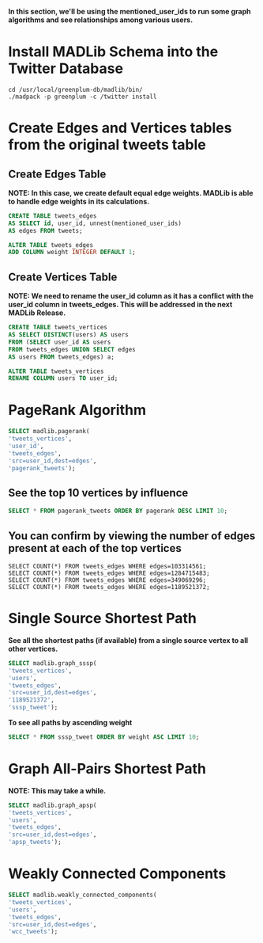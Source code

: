 **In this section, we'll be using the mentioned_user_ids to run some graph algorithms and see relationships among various users.**

# Install MADLib Schema into the Twitter Database
```
cd /usr/local/greenplum-db/madlib/bin/
./madpack -p greenplum -c /twitter install
```

# Create Edges and Vertices tables from the original tweets table

## Create Edges Table
**NOTE: In this case, we create default equal edge weights. MADLib is able to handle edge weights in its calculations.**
```sql
CREATE TABLE tweets_edges 
AS SELECT id, user_id, unnest(mentioned_user_ids) 
AS edges FROM tweets;
```

```sql
ALTER TABLE tweets_edges
ADD COLUMN weight INTEGER DEFAULT 1;
```

## Create Vertices Table
**NOTE: We need to rename the user_id column as it has a conflict with the user_id column in tweets_edges. This will be addressed in the next MADLib Release.**

```sql
CREATE TABLE tweets_vertices 
AS SELECT DISTINCT(users) AS users 
FROM (SELECT user_id AS users 
FROM tweets_edges UNION SELECT edges 
AS users FROM tweets_edges) a;
```

```sql
ALTER TABLE tweets_vertices 
RENAME COLUMN users TO user_id;
```

# PageRank Algorithm
```sql
SELECT madlib.pagerank(
'tweets_vertices', 
'user_id', 
'tweets_edges', 
'src=user_id,dest=edges', 
'pagerank_tweets');
```

## See the top 10 vertices by influence
```sql
SELECT * FROM pagerank_tweets ORDER BY pagerank DESC LIMIT 10;
```

## You can confirm by viewing the number of edges present at each of the top vertices
```
SELECT COUNT(*) FROM tweets_edges WHERE edges=103314561;
SELECT COUNT(*) FROM tweets_edges WHERE edges=1284715483;
SELECT COUNT(*) FROM tweets_edges WHERE edges=349069296;
SELECT COUNT(*) FROM tweets_edges WHERE edges=1189521372;
```

# Single Source Shortest Path
**See all the shortest paths (if available) from a single source vertex to all other vertices.**
```sql
SELECT madlib.graph_sssp(
'tweets_vertices', 
'users', 
'tweets_edges', 
'src=user_id,dest=edges', 
'1189521372', 
'sssp_tweet');
```
**To see all paths by ascending weight**
```sql
SELECT * FROM sssp_tweet ORDER BY weight ASC LIMIT 10;
```

# Graph All-Pairs Shortest Path
**NOTE: This may take a while.**

```sql
SELECT madlib.graph_apsp(
'tweets_vertices', 
'users', 
'tweets_edges', 
'src=user_id,dest=edges', 
'apsp_tweets');
```

# Weakly Connected Components

```sql
SELECT madlib.weakly_connected_components(
'tweets_vertices', 
'users', 
'tweets_edges', 
'src=user_id,dest=edges', 
'wcc_tweets');
```
